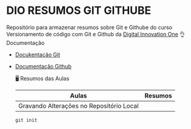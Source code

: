 # DIO RESUMOS GIT GITHUBE

Repositório para armazenar resumos sobre Git e Githube do curso Versionamento de código com Git e Github da   [Digital Innovation One](https://www.dio.me/)
  👌Documentação
  - [Docukentação Git](https://docs.github.com/pt)
  - [Documentação Github](https://docs.github.com/pt)

    🖥️ Resumos das Aulas

    |Aulas | Resumos |
    |------|---------|
    |Gravando Alterações no Repositório Local | 

    ```
    git init
    